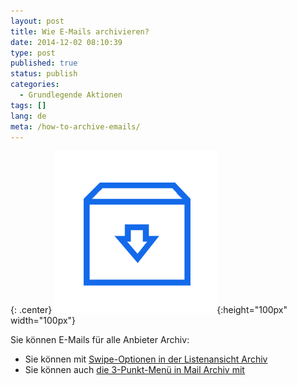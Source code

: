 ```yaml
---
layout: post
title: Wie E-Mails archivieren?
date: 2014-12-02 08:10:39
type: post
published: true
status: publish
categories:
  - Grundlegende Aktionen
tags: []
lang: de
meta: /how-to-archive-emails/
---
```


{: .center}
![ic_action_wear_archive](/assets/ic_action_wear_archive.png){:height="100px" width="100px"}

Sie können E-Mails für alle Anbieter Archiv:

* Sie können mit [Swipe-Optionen in der Listenansicht Archiv](/swipe-menu-options-type-mail/)
* Sie können auch [die 3-Punkt-Menü in Mail Archiv mit](/3-dot-menu-options/)